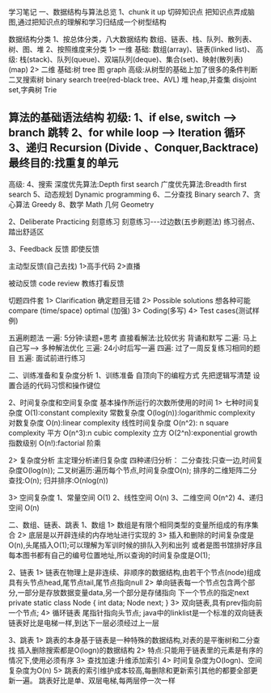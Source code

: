 学习笔记
一、数据结构与算法总览
1、chunk it up 切碎知识点
 把知识点弄成脑图,通过把知识点的理解和学习归结成一个树型结构

数据结构分类
1、按总体分类，八大数据结构
数组、链表、栈、队列、散列表、树、图、堆
2、按照维度来分类
1> 一维
基础: 数组(array)、链表(linked list)、
高级: 栈(stack)、队列(queue)、双端队列(deque)、集合(set)、映射(散列表)
(map)
2> 二维
基础:树 tree 图 graph
高级:从树型的基础上加了很多的条件判断
    二叉搜索树 binary search tree(red-black tree、AVL)
    堆 heap,并查集 disjoint set,字典树 Trie

算法的基础语法结构
初级:
1、if else, switch --> branch 跳转
2、for while loop --> Iteration 循环
3、递归 Recursion (Divide 、Conquer,Backtrace)
最终目的:找重复的单元
-----------------------------------------------
高级:
4、搜索
深度优先算法:Depth first search
广度优先算法:Breadth first search
5、动态规划
Dynamic programming
6、二分查找
Binary search
7、贪心算法
Greedy
8、数学 Math
   几何 Geometry

2、Deliberate Practicing 刻意练习
刻意练习---过边数(五步刷题法)
练习弱点、踏出舒适区

3、Feedback 反馈
即使反馈

主动型反馈(自己去找)
1>高手代码
2>直播

被动反馈
code review
教练打看反馈

切题四件套
1> Clarification 确定题目无错
2> Possible solutions 想各种可能
   compare (time/space)
   optimal (加强)
3> Coding(多写)
4> Test cases(测试样例)

五遍刷题法
一遍:
5分钟:读题+思考
直接看解法:比较优劣 
背诵和默写
二遍:
马上自己写-->
多种解法优化
三遍:
24小时后写一遍
四遍:
过了一周反复练习相同的题目
五遍:
面试前进行练习 

二、训练准备和复杂度分析
1、训练准备
自顶向下的编程方式
先把逻辑写清楚
设置合适的代码习惯和操作键位

2、时间复杂度和空间复杂度
基本操作所运行的次数所使用的时间
1> 七种时间复杂度
O(1):constant complexity 常数复杂度
O(log(n)):logarithmic complexity 对数复杂度
O(n):linear complexity 线性时间复杂度
O(n^2): n square complexity 平方
O(n^3):n cubic complexity 立方
O(2^n):exponential growth 指数级别
O(n!):factorial 阶乘

2> 复杂度分析
主定理分析递归复杂度
四种递归分析：
二分查找:只查一边,时间复杂度O(log(n));
二叉树遍历:遍历每个节点,时间复杂度O(n);
排序的二维矩阵二分查找:O(n);
归并排序:O(nlog(n))

3> 空间复杂度
1、常量空间 O(1)
2、线性空间 O(n)
3、二维空间 O(n^2)
4、递归空间 O(n)

二、数组、链表、跳表
1、数组
1> 数组是有限个相同类型的变量所组成的有序集合
2> 底层是以开辟连续的内存地址进行实现的
3> 插入和删除的时间复杂度是O(n),头尾插入O(1);可以理解为军训时候的排队入列和出列
或者是图书馆排好序且每本图书都有自己的编号位置地址,所以查询的时间复杂度是O(1);

2、链表
1> 链表在物理上是非连续、非顺序的数据结构,由若干个节点(node)组成
具有头节点head,尾节点tail,尾节点指向null
2> 单向链表每一个节点包含两个部分,一部分是存放数据变量data,另一个部分是存储指向
下一个节点的指定next
private static class Node {
    int data;
    Node next;
}
3> 双向链表,具有prev指向前一个节点;
4> 循环链表 尾指针指向头节点;
java中的linklist是一个标准的双向链表
链表好比是电梯一样,到达下一层必须经过上一层

3、跳表
1> 跳表的本身基于链表是一种特殊的数据结构,对表的是平衡树和二分查找
插入删除搜索都是O(logn)的数据结构
2> 特点:只能用于链表里的元素是有序的情况下,使用必须有序
3> 查找加速:升维添加索引
4> 时间复杂度为O(logn)、空间复杂度为O(n)
5> 跳表的索引维护成本较高,每删除和更新索引其他的都要全部更新一遍。
跳表好比是单、双层电梯,每两层停一次一样